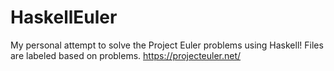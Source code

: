 # HaskellEuler
My personal attempt to solve the Project Euler problems using Haskell!
Files are labeled based on problems.
https://projecteuler.net/
